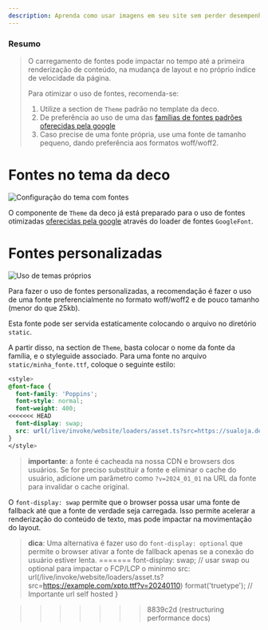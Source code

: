 ```yaml
---
description: Aprenda como usar imagens em seu site sem perder desempenho.
---
```


### Resumo

> O carregamento de fontes pode impactar no tempo até a primeira renderização de
> conteúdo, na mudança de layout e no próprio índice de velocidade da página.
>
> Para otimizar o uso de fontes, recomenda-se:
>
> 1. Utilize a section de `Theme` padrão no template da deco.
> 2. De preferência ao uso de uma das
   > [famílias de fontes padrões oferecidas pela google](https://fonts.google.com/)
> 3. Caso precise de uma fonte própria, use uma fonte de tamanho pequeno, dando
   > preferência aos formatos woff/woff2.

# Fontes no tema da deco

![Configuração do tema com fontes](https://github.com/deco-sites/starting/assets/882438/c697a548-0beb-49d5-af67-0a1bb0f9f043)

O componente de `Theme` da deco já está preparado para o uso de fontes
otimizadas [oferecidas pela google](https://fonts.google.com/) através do loader
de fontes `GoogleFont`.

# Fontes personalizadas

![Uso de temas próprios](https://github.com/deco-sites/starting/assets/882438/2a267a57-34eb-479f-91dc-e8e3f10cfca8)

Para fazer o uso de fontes personalizadas, a recomendação é fazer o uso de uma
fonte preferencialmente no formato woff/woff2 e de pouco tamanho (menor do que
25kb).

Esta fonte pode ser servida estaticamente colocando o arquivo no diretório
`static`.

A partir disso, na section de `Theme`, basta colocar o nome da fonte da família,
e o styleguide associado. Para uma fonte no arquivo `static/minha_fonte.ttf`,
coloque o seguinte estilo:

```css
<style>
@font-face {
  font-family: 'Poppins';
  font-style: normal;
  font-weight: 400;
<<<<<<< HEAD
  font-display: swap;
  src: url(/live/invoke/website/loaders/asset.ts?src=https://sualoja.deco.site/minha_fonte.ttf) format('truetype');
}
</style>
```

> **importante**: a fonte é cacheada na nossa CDN e browsers dos usuários. Se
> for preciso substituir a fonte e eliminar o cache do usuário, adicione um
> parâmetro como `?v=2024_01_01` na URL da fonte para invalidar o cache
> original.

O `font-display: swap` permite que o browser possa usar uma fonte de fallback
até que a fonte de verdade seja carregada. Isso permite acelerar a renderização
do conteúdo de texto, mas pode impactar na movimentação do layout.

> **dica**: Uma alternativa é fazer uso do `font-display: optional` que permite
> o browser ativar a fonte de fallback apenas se a conexão do usuário estiver
> lenta.
=======
  font-display: swap; // usar swap ou optional para impactar o FCP/LCP o mininmo
  src: url(/live/invoke/website/loaders/asset.ts?src=https://example.com/xpto.ttf?v=20240110) format('truetype'); // Importante url self hosted
}
</style>

>>>>>>> 8839c2d (restructuring performance docs)
